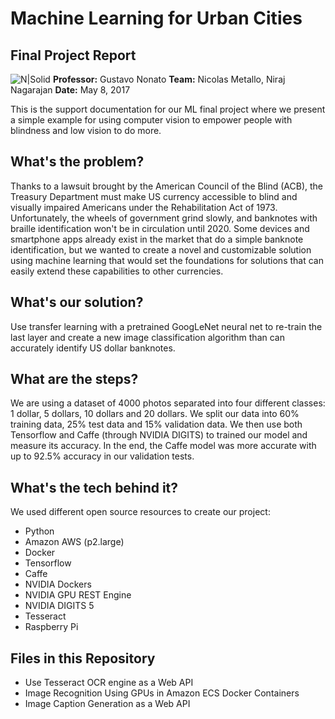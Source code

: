# Machine Learning for Urban Cities
## Final Project Report
![N|Solid](http://magnet.nyu.edu/wp-content/uploads/2015/10/CUSP_logo.jpg)
**Professor:** Gustavo Nonato
**Team:** Nicolas Metallo, Niraj Nagarajan
**Date:** May 8, 2017

This is the support documentation for our ML final project where we present a simple example for using computer vision to empower people with blindness and low vision to do more.
## What's the problem?
Thanks to a lawsuit brought by the American Council of the Blind (ACB), the Treasury Department must make US currency accessible to blind and visually impaired Americans under the Rehabilitation Act of 1973. Unfortunately, the wheels of government grind slowly, and banknotes with braille identification won't be in circulation until 2020. Some devices and smartphone apps already exist in the market that do a simple banknote identification, but we wanted to create a novel and customizable solution using machine learning that would set the foundations for solutions that can easily extend these capabilities to other currencies.
## What's our solution?
Use transfer learning with a pretrained GoogLeNet neural net to re-train the last layer and create a new image classification algorithm than can accurately identify US dollar banknotes. 
## What are the steps?
We are using a dataset of 4000 photos separated into four different classes: 1 dollar, 5 dollars, 10 dollars and 20 dollars. We split our data into 60% training data, 25% test data and 15% validation data.
We then use both Tensorflow and Caffe (through NVIDIA DIGITS) to trained our model and measure its accuracy. In the end, the Caffe model was more accurate with up to 92.5% accuracy in our validation tests.
## What's the tech behind it?

We used different open source resources to create our project:

* Python
* Amazon AWS (p2.large)
* Docker
* Tensorflow
* Caffe
* NVIDIA Dockers
* NVIDIA GPU REST Engine
* NVIDIA DIGITS 5
* Tesseract
* Raspberry Pi

## Files in this Repository
- Use Tesseract OCR engine as a Web API
- Image Recognition Using GPUs in Amazon ECS Docker Containers
- Image Caption Generation as a Web API